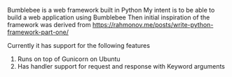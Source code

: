 Bumblebee is a web framework built in Python
My intent is to be able to build a web application using Bumblebee
Then initial inspiration of the framework was derived from
https://rahmonov.me/posts/write-python-framework-part-one/

Currently it has support for the following features
1. Runs on top of Gunicorn on Ubuntu
2. Has handler support for request and response with Keyword arguments

